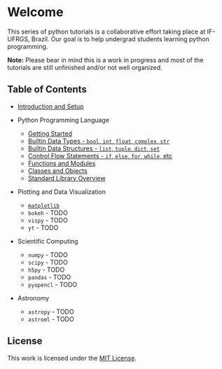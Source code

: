 # Welcome

This series of python tutorials is a collaborative effort taking place at IF-UFRGS, Brazil. Our goal is to help undergrad students learning python programming.

**Note:** Please bear in mind this is a work in progress and most of the tutorials are still unfinished and/or not well organized.


## Table of Contents

* [Introduction and Setup](https://github.com/ggf84/python-tutorial/blob/master/00-IntroAndSetup.ipynb)

* Python Programming Language
  * [Getting Started](https://github.com/ggf84/python-tutorial/blob/master/01-GettingStarted.ipynb)
  * [Builtin Data Types - `bool`, `int`, `float`, `complex`, `str`](https://github.com/ggf84/python-tutorial/blob/master/02-BuiltinDataTypes.ipynb)
  * [Builtin Data Structures - `list`, `tuple`, `dict`, `set`](https://github.com/ggf84/python-tutorial/blob/master/03-BuiltinDataStructures.ipynb)
  * [Control Flow Statements - `if`, `else`, `for`, `while`, etc](https://github.com/ggf84/python-tutorial/blob/master/04-ControlFlowStatements.ipynb)
  * [Functions and Modules](https://github.com/ggf84/python-tutorial/blob/master/05-FunctionsAndModules.ipynb)
  * [Classes and Objects](https://github.com/ggf84/python-tutorial/blob/master/06-ClassesAndObjects.ipynb)
  * [Standard Library Overview](https://github.com/ggf84/python-tutorial/blob/master/07-StdLibOverview.ipynb)

* Plotting and Data Visualization
  * [`matplotlib`](https://github.com/ggf84/python-tutorial/blob/master/Intro_to_Matplotlib.ipynb)
  * `bokeh` - TODO
  * `vispy` - TODO
  * `yt` - TODO

* Scientific Computing
  * `numpy` - TODO
  * `scipy` - TODO
  * `h5py` - TODO
  * `pandas` - TODO
  * `pyopencl` - TODO

* Astronomy
  * `astropy` - TODO
  * `astroml` - TODO


## License

This work is licensed under the [MIT License](https://github.com/ggf84/python-tutorial/blob/master/LICENSE).

